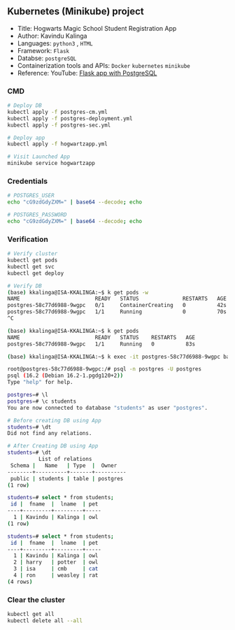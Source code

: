 ## Kubernetes (Minikube) project

- Title: Hogwarts Magic School Student Registration App
- Author: Kavindu Kalinga
- Languages: `python3` , `HTML`
- Framework: `Flask`
- Databse: `postgreSQL`
- Containerization tools and APIs: `Docker` `kubernetes` `minikube`
- Reference: YouTube: [Flask app with PostgreSQL](https://www.youtube.com/watch?v=XZ_gAWdGzZk)  

### CMD

```bash
# Deploy DB
kubectl apply -f postgres-cm.yml
kubectl apply -f postgres-deployment.yml
kubectl apply -f postgres-sec.yml

# Deploy app
kubectl apply -f hogwartzapp.yml

# Visit Launched App
minikube service hogwartzapp
```

### Credentials

```bash
# POSTGRES_USER
echo "cG9zdGdyZXM=" | base64 --decode; echo

# POSTGRES_PASSWORD
echo "cG9zdGdyZXM=" | base64 --decode; echo

```

### Verification

```bash
# Verify cluster
kubectl get pods
kubectl get svc
kubectl get deploy
```

```bash
# Verify DB
(base) kkalinga@ISA-KKALINGA:~$ k get pods -w
NAME                        READY   STATUS              RESTARTS   AGE
postgres-58c77d6988-9wgpc   0/1     ContainerCreating   0          42s
postgres-58c77d6988-9wgpc   1/1     Running             0          70s
^C

(base) kkalinga@ISA-KKALINGA:~$ k get pods
NAME                        READY   STATUS    RESTARTS   AGE
postgres-58c77d6988-9wgpc   1/1     Running   0          83s

(base) kkalinga@ISA-KKALINGA:~$ k exec -it postgres-58c77d6988-9wgpc bash

root@postgres-58c77d6988-9wgpc:/# psql -n postgres -U postgres
psql (16.2 (Debian 16.2-1.pgdg120+2))
Type "help" for help.

postgres=# \l
postgres=# \c students
You are now connected to database "students" as user "postgres".

# Before creating DB using App
students=# \dt
Did not find any relations.

# After Creating DB using App
students=# \dt
          List of relations
 Schema |   Name   | Type  |  Owner   
--------+----------+-------+----------
 public | students | table | postgres
(1 row)

students=# select * from students;
 id |  fname  |  lname  | pet 
----+---------+---------+-----
  1 | Kavindu | Kalinga | owl
(1 row)

students=# select * from students;
 id |  fname  |  lname  | pet 
----+---------+---------+-----
  1 | Kavindu | Kalinga | owl
  2 | harry   | potter  | owl
  3 | isa     | cmb     | cat
  4 | ron     | weasley | rat
(4 rows)

```

### Clear the cluster

```bash
kubectl get all
kubectl delete all --all
```
